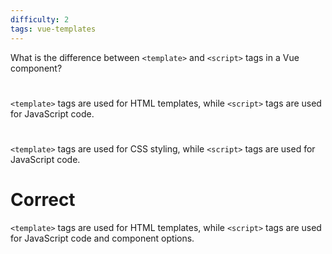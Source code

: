 ```yaml
---
difficulty: 2
tags: vue-templates
---
```


What is the difference between `<template>` and `<script>` tags in a Vue component?

#

`<template>` tags are used for HTML templates, while `<script>` tags are used for JavaScript code.

#

`<template>` tags are used for CSS styling, while `<script>` tags are used for JavaScript code.

# Correct

`<template>` tags are used for HTML templates, while `<script>` tags are used for JavaScript code and component options.
